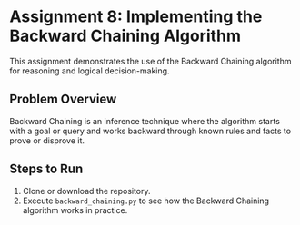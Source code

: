 # Assignment 8: Implementing the Backward Chaining Algorithm

This assignment demonstrates the use of the Backward Chaining algorithm for reasoning and logical decision-making.

## Problem Overview
Backward Chaining is an inference technique where the algorithm starts with a goal or query and works backward through known rules and facts to prove or disprove it.

## Steps to Run
1. Clone or download the repository.
2. Execute `backward_chaining.py` to see how the Backward Chaining algorithm works in practice.